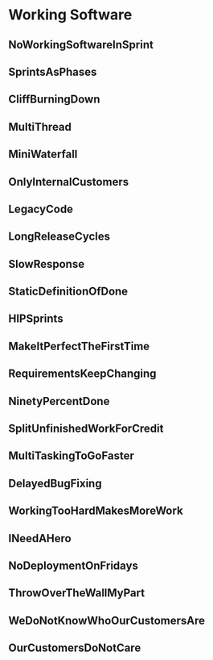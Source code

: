 # Working Software

## NoWorkingSoftwareInSprint

## SprintsAsPhases

## CliffBurningDown

## MultiThread

## MiniWaterfall

## OnlyInternalCustomers

## LegacyCode

## LongReleaseCycles

## SlowResponse

## StaticDefinitionOfDone

## HIPSprints

## MakeItPerfectTheFirstTime

## RequirementsKeepChanging

## NinetyPercentDone

## SplitUnfinishedWorkForCredit

## MultiTaskingToGoFaster

## DelayedBugFixing

## WorkingTooHardMakesMoreWork

## INeedAHero

## NoDeploymentOnFridays

## ThrowOverTheWallMyPart

## WeDoNotKnowWhoOurCustomersAre

## OurCustomersDoNotCare
